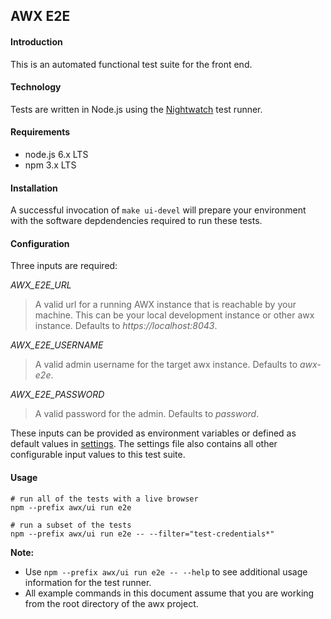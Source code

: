 ## AWX E2E
#### Introduction
This is an automated functional test suite for the front end.

#### Technology
Tests are written in Node.js using the [Nightwatch](https://github.com/nightwatchjs/nightwatch) test runner.

#### Requirements
- node.js 6.x LTS
- npm 3.x LTS

#### Installation
A successful invocation of `make ui-devel` will prepare your environment with the software
depdendencies required to run these tests.

#### Configuration
Three inputs are required:

*AWX_E2E_URL*

> A valid url for a running AWX instance that is reachable by your machine. This can be your local
development instance or other awx instance. Defaults to *https://localhost:8043*.

*AWX_E2E_USERNAME*

> A valid admin username for the target awx instance. Defaults to *awx-e2e*.

*AWX_E2E_PASSWORD*

> A valid password for the admin. Defaults to *password*.

These inputs can be provided as environment variables or defined as default values in [settings](settings.js).
The settings file also contains all other configurable input values to this test suite.

#### Usage
```shell
# run all of the tests with a live browser
npm --prefix awx/ui run e2e

# run a subset of the tests
npm --prefix awx/ui run e2e -- --filter="test-credentials*"
```
**Note:**
- Use `npm --prefix awx/ui run e2e -- --help` to see additional usage information for the test runner.
- All example commands in this document assume that you are working from the root directory of the awx project.
